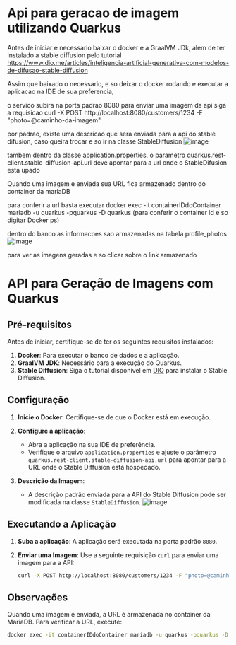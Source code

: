 # Api para geracao de imagem utilizando Quarkus

Antes de iniciar e necessario baixar o docker e a GraalVM JDk, alem de ter instalado a stable diffusion pelo tutorial https://www.dio.me/articles/inteligencia-artificial-generativa-com-modelos-de-difusao-stable-diffusion


Assim que baixado o necessario, e so deixar o docker rodando e executar a aplicacao na IDE de sua preferencia,


o servico subira na porta padrao 8080 para enviar uma imagem da api siga a requisicao curl -X POST http://localhost:8080/customers/1234 -F "photo=@caminho-da-imagem"

 por padrao, existe uma descricao que sera enviada para a api do stable difusion, caso queira trocar e so ir na classe StableDiffusion
![image](https://github.com/user-attachments/assets/198d76ee-2802-4d77-9472-fcdc4eb375a3)

tambem dentro da classe application.properties, o parametro quarkus.rest-client.stable-diffusion-api.url deve apontar para a url onde o StableDifusion esta upado


Quando uma imagem e enviada sua URL fica armazenado dentro do container da mariaDB

para conferir a url basta executar docker exec -it containerIDdoContainer mariadb -u quarkus -pquarkus -D quarkus
(para conferir o container id e so digitar Docker ps)


dentro do banco as informacoes sao armazenadas na tabela profile_photos
![image](https://github.com/user-attachments/assets/6149b3c9-4873-489a-b199-3b89e7354d4b)

para ver as imagens geradas e so clicar sobre o link armazenado

# API para Geração de Imagens com Quarkus

## Pré-requisitos

Antes de iniciar, certifique-se de ter os seguintes requisitos instalados:

1. **Docker**: Para executar o banco de dados e a aplicação.
2. **GraalVM JDK**: Necessário para a execução do Quarkus.
3. **Stable Diffusion**: Siga o tutorial disponível em [DIO](https://www.dio.me/articles/inteligencia-artificial-generativa-com-modelos-de-difusao-stable-diffusion) para instalar o Stable Diffusion.

## Configuração

1. **Inicie o Docker**: Certifique-se de que o Docker está em execução.

2. **Configure a aplicação**:
   - Abra a aplicação na sua IDE de preferência.
   - Verifique o arquivo `application.properties` e ajuste o parâmetro `quarkus.rest-client.stable-diffusion-api.url` para apontar para a URL onde o Stable Diffusion está hospedado.

3. **Descrição da Imagem**:
   - A descrição padrão enviada para a API do Stable Diffusion pode ser modificada na classe `StableDiffusion`.
     ![image](https://github.com/user-attachments/assets/198d76ee-2802-4d77-9472-fcdc4eb375a3)

## Executando a Aplicação

1. **Suba a aplicação**: A aplicação será executada na porta padrão `8080`.

2. **Enviar uma Imagem**:
   Use a seguinte requisição `curl` para enviar uma imagem para a API:
   ```bash
   curl -X POST http://localhost:8080/customers/1234 -F "photo=@caminho-da-imagem"

## Observações
 
Quando uma imagem é enviada, a URL é armazenada no container da MariaDB. Para verificar a URL, execute:

```bash
docker exec -it containerIDdoContainer mariadb -u quarkus -pquarkus -D quarkus

